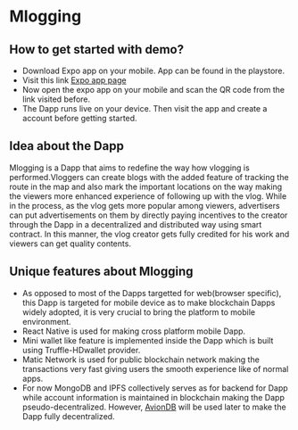 # Mlogging

## How to get started with demo?

* Download Expo app on your mobile. App can be found in the playstore.
* Visit this link [Expo app page](https://expo.io/@davidmitesh/tracks-dapp)
* Now open the expo app on your mobile and scan the QR code from the link visited before.
* The Dapp runs live on your device. Then visit the app and create a account before getting started.

## Idea about the Dapp

Mlogging is a Dapp that aims to redefine the way how vlogging is performed.Vloggers can create blogs with the added feature of tracking the route in the map and also mark the important locations on the way making the viewers more enhanced experience of following up with the vlog.
While in the process, as the vlog gets more popular among viewers, advertisers can put advertisements on them by directly paying incentives to the creator through the Dapp in a decentralized and distributed  way using smart contract.
In this manner, the vlog creator gets fully credited for his work and viewers can get quality contents.

## Unique features about Mlogging

* As opposed to most of the Dapps targetted for web(browser specific), this Dapp is targeted for mobile device as to make blockchain Dapps widely adopted, it is very crucial to
bring the platform to mobile environment.
* React Native is used for making cross platform mobile Dapp.
* Mini wallet like feature is implemented inside the Dapp which is built using Truffle-HDwallet provider.
* Matic Network is used for public blockchain network making the transactions very fast giving users the smooth experience like of normal apps.
* For now MongoDB and IPFS collectively serves as for backend for Dapp while account information is maintained in blockchain making the Dapp pseudo-decentralized.
However, [AvionDB](https://github.com/dappkit/aviondb) will be used later to make the Dapp fully decentralized.
